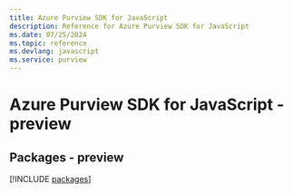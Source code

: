 ```yaml
---
title: Azure Purview SDK for JavaScript
description: Reference for Azure Purview SDK for JavaScript
ms.date: 07/25/2024
ms.topic: reference
ms.devlang: javascript
ms.service: purview
---
```

# Azure Purview SDK for JavaScript - preview
## Packages - preview
[!INCLUDE [packages](purview-index.md)]